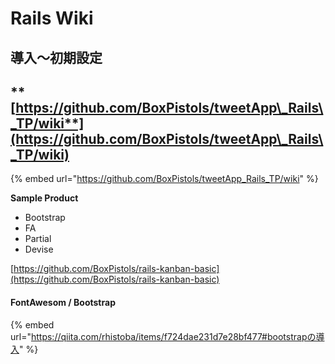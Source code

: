 # Rails Wiki

## 導入〜初期設定

## ****[**https://github.com/BoxPistols/tweetApp\_Rails\_TP/wiki**](https://github.com/BoxPistols/tweetApp\_Rails\_TP/wiki)****

{% embed url="https://github.com/BoxPistols/tweetApp_Rails_TP/wiki" %}



**Sample Product**

* Bootstrap
* FA
* Partial
* Devise

[https://github.com/BoxPistols/rails-kanban-basic](https://github.com/BoxPistols/rails-kanban-basic)

####

#### FontAwesom / Bootstrap

{% embed url="https://qiita.com/rhistoba/items/f724dae231d7e28bf477#bootstrapの導入" %}



